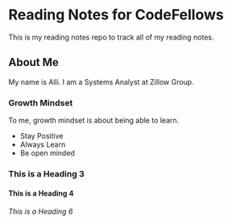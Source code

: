 # Reading Notes for CodeFellows

This is my reading notes repo to track all of my reading notes. 

## About Me

My name is Alli. I am a Systems Analyst at Zillow Group. 

### Growth Mindset

To me, growth mindset is about being able to learn.

- Stay Positive
- Always Learn
- Be open minded




### This is a Heading 3
#### This is a Heading 4
###### This is a Heading 6
